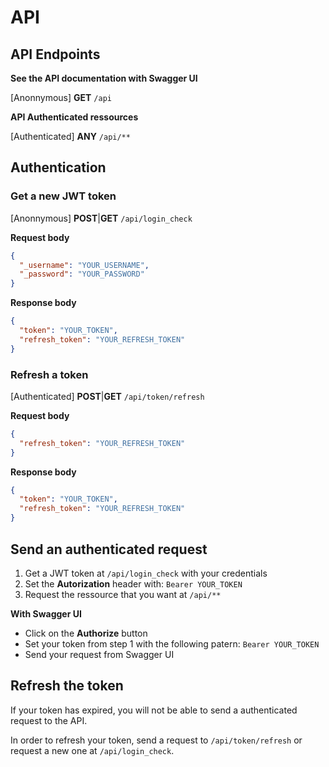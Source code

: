 # API

## API Endpoints

**See the API documentation with Swagger UI**

[Anonnymous] **GET** `/api`

**API Authenticated ressources**

[Authenticated] **ANY** `/api/**`

## Authentication

### **Get a new JWT token**

[Anonnymous] **POST**|**GET** `/api/login_check`

**Request body**

```json
{
  "_username": "YOUR_USERNAME",
  "_password": "YOUR_PASSWORD"
}
```

**Response body**

```json
{
  "token": "YOUR_TOKEN",
  "refresh_token": "YOUR_REFRESH_TOKEN"
}
```

### **Refresh a token**

[Authenticated] **POST**|**GET** `/api/token/refresh`

**Request body**

```json
{
  "refresh_token": "YOUR_REFRESH_TOKEN"
}
```

**Response body**

```json
{
  "token": "YOUR_TOKEN",
  "refresh_token": "YOUR_REFRESH_TOKEN"
}
```

## Send an authenticated request

1. Get a JWT token at `/api/login_check` with your credentials
2. Set the **Autorization** header with: `Bearer YOUR_TOKEN`
3. Request the ressource that you want at `/api/**`

**With Swagger UI**

- Click on the **Authorize** button
- Set your token from step 1 with the following patern: `Bearer YOUR_TOKEN`
- Send your request from Swagger UI

## Refresh the token

If your token has expired, you will not be able to send a authenticated request to the API.

In order to refresh your token, send a request to `/api/token/refresh` or request a new one at `/api/login_check`.